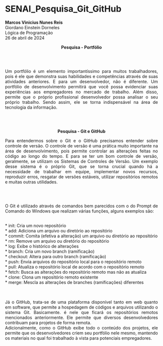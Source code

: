 # SENAI_Pesquisa_Git_GitHub
<b>Marcos Vinicius Nunes Reis</b><br>
Giordano Einstein Dorneles<br>
Lógica de Programação<br>
26 de abril de 2024<br>
<p align="center"><b>Pesquisa - Portfólio</b></p><br><br>
<p align="justify">Um portfólio é um elemento importantíssimo para muitos trabalhadores, pois é ele que demonstra suas habilidades e competências através de suas atividades anteriores. E para um desenvolvedor, não é diferente. Um portfólio de desenvolvimento permitirá que você possa evidenciar suas experiências aos empregadores no mercado de  trabalho. Além disso, permite que o próprio profissional desenvolvedor possa analisar o seu próprio trabalho. Sendo assim, ele se torna indispensável na área de tecnologia da informação.</p>
<br><br>
<p align="center"><b>Pesquisa - Git e GitHub</b></p>
	<p align="justify">Para entendermos sobre o Git e o GitHub precisamos entender sobre controle de versão.
O controle de versão é uma prática muito importante na área de desenvolvimento, pois permite controlar as alterações feitas no código ao longo do tempo. E para se ter um bom controle de versão, geralmente, se utilizam os Sistemas de Controles de Versão. Um exemplo desse sistema é o próprio Git, que se torna crucial quando há a necessidade de trabalhar em equipe, implementar novos recursos, reproduzir erros, resgatar de versões estáveis, utilizar repositórios remotos e muitas outras utilidades.</p>
<br><br>
<p align="justify">O Git é utilizado através de comandos bem parecidos com o do Prompt de Comando do Windows que realizam várias funções, alguns exemplos são:</p><br> 
 * init: Cria um novo repositório <br>
 * add: Adiciona um arquivo ou diretório ao repositório<br>
 * commit: Comita (efetiva a alteração) um arquivo ou diretório ao repositório<br>
 * rm: Remove um arquivo ou diretório do repositório<br>
 * log: Exibe o histórico de alterações<br>
 * branch: Cria um novo branch (ramificação)<br>
 * checkout: Altera para outro branch (ramificação)<br>
 * push: Envia arquivos do repositório local para o repositório remoto<br>
 * pull: Atualiza o repositório local de acordo com o repositório remoto<br>
 * fetch: Busca as alterações do repositório remoto mas não as atualiza<br>
 * clone: Clona um repositório remoto existente<br>
 * merge: Mescla as alterações de branches (ramificações) diferentes<br>
 	<br><br>
  <p align="justify">Já o GitHub, trata-se de uma plataforma disponível tanto em web quanto em software, que permite a hospedagem de códigos e arquivos utilizando o sistema Git. Basicamente. é nele que ficará os repositórios remotos mencionados anteriormente. Ele permite que diversos desenvolvedores contribuam para projetos de forma remota.<br>
	Adicionalmente, como o GitHub exibe todo o conteúdo dos projetos, ele permite que os desenvolvedores criem seu portfólio nele mesmo, mantendo os materiais no qual foi trabalhado à vista para potenciais empregadores.</p>
